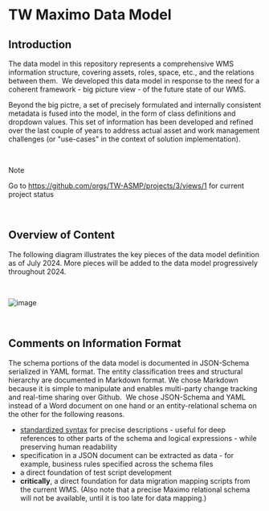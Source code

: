 # TW Maximo Data Model 

## Introduction

The data model in this repository represents a comprehensive WMS information structure, covering assets, roles, space, etc., and the relations between them.  We developed this data model in response to the need for a coherent framework - big picture view - of the future state of our WMS.  

Beyond the big pictre, a set of precisely formulated and internally consistent metadata is fused into the model, in the form of class definitions and dropdown values. This set of information has been developed and refined over the last couple of years to address actual asset and work management challenges (or "use-cases" in the context of solution implementation).

<br/>

> [!NOTE]
> Go to https://github.com/orgs/TW-ASMP/projects/3/views/1 for current project status

<br/>

## Overview of Content

The following diagram illustrates the key pieces of the data model definition as of July 2024. More pieces will be added to the data model progressively throughout 2024. 

<br/>

![image](https://github.com/user-attachments/assets/84ad15b7-4f7d-45b5-a20e-bdf5810d21c7)

<br/>

## Comments on Information Format

The schema portions of the data model is documented in JSON-Schema serialized in YAML format. The entity classification trees and structural hierarchy are documented in Markdown format. We chose Markdown because it is simple to manipulate and enables multi-party change tracking and real-time sharing over Github.  We chose JSON-Schema and YAML instead of a Word document on one hand or an entity-relational schema on the other for the following reasons.

* [standardized syntax](https://json-schema.org/overview/what-is-jsonschema) for precise descriptions - useful for deep references to other parts of the schema and logical expressions - while preserving human readability
* specification in a JSON document can be extracted as data - for example, business rules specified across the schema files
* a direct foundation of test script development
* **critically**, a direct foundation for data migration mapping scripts from the current WMS. (Also note that a precise Maximo relational schema will not be available, until it is too late for data mapping.) 
